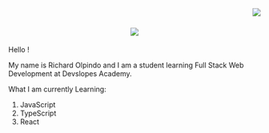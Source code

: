 <img align="right" src="https://visitor-badge.laobi.icu/badge?page_id=djricky808.djricky808"/>

<h1 align="center">
  <a href="https://git/io/typing-svg">
    <img src="https://readme-typing-svg.herokuapp.com/?font=Staatliches&size=35&center=true&vCenter=true&width=500&height=70&duration=4000&lines=Hi+There!+👋🏽;+I'm+Richard+Olpindo!;" />
  </a>
</h1>



Hello !

My name is Richard Olpindo and I am a student learning Full Stack Web Development at Devslopes Academy.

What I am currently Learning:
1. JavaScript
2. TypeScript
3. React


